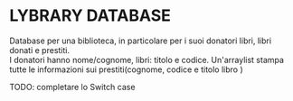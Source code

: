 <h1>LYBRARY DATABASE</h1>
Database per una biblioteca, in particolare per i suoi donatori libri, libri donati e prestiti. <br>I donatori hanno nome/cognome, libri: titolo e codice. Un'arraylist stampa tutte le informazioni sui prestiti(cognome, codice e titolo libro )

TODO: completare lo Switch case
